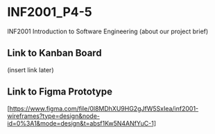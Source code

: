 # INF2001_P4-5
INF2001 Introduction to Software Engineering
(about our project brief)

## Link to Kanban Board
(insert link later) 

## Link to Figma Prototype
[https://www.figma.com/file/0l8MDhXU9HG2gJfW5SxIea/inf2001-wireframes?type=design&node-id=0%3A1&mode=design&t=absf1Kw5N4ANfYuC-1]
